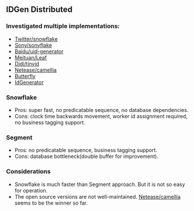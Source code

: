 ## IDGen Distributed

### Investigated multiple implementations:
- [Twitter/snowflake](https://github.com/twitter-archive/snowflake)
- [Sony/sonyflake](https://github.com/sony/sonyflake)
- [Baidu/uid-generator](https://github.com/baidu/uid-generator)
- [Meituan/Leaf](https://github.com/Meituan-Dianping/Leaf)
- [Didi/tinyid](https://github.com/didi/tinyid)
- [Netease/camellia](https://github.com/netease-im/camellia)
- [Butterfly](https://github.com/SimonAlong/Butterfly)
- [IdGenerator](https://github.com/yitter/IdGenerator)

### Snowflake
- Pros: super fast, no predicatable sequence, no database dependencies.
- Cons: clock time backwards movement, worker id assignment required, no business tagging support.

### Segment
- Pros: no predicatable sequence, business tagging support.
- Cons: database bottleneck(double buffer for improvement).

### Considerations
- Snowflake is much faster than Segment approach. But it is not so easy for operation.
- The open source versions are not well-maintained. [Netease/camellia](https://github.com/netease-im/camellia) seems to be the winner so far.
